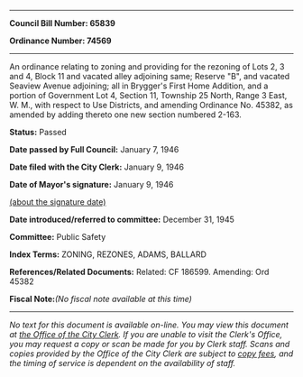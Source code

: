 

********

**Council Bill Number: 65839**
   
**Ordinance Number: 74569**
********

 An ordinance relating to zoning and providing for the rezoning of Lots 2, 3 and 4, Block 11 and vacated alley adjoining same; Reserve "B", and vacated Seaview Avenue adjoining; all in Brygger's First Home Addition, and a portion of Government Lot 4, Section 11, Township 25 North, Range 3 East, W. M., with respect to Use Districts, and amending Ordinance No. 45382, as amended by adding thereto one new section numbered 2-163.

**Status:** Passed
   
**Date passed by Full Council:** January 7, 1946
   
**Date filed with the City Clerk:** January 9, 1946
   
**Date of Mayor's signature:** January 9, 1946
   
[(about the signature date)](/~public/approvaldate.htm)
   
   
   
**Date introduced/referred to committee:** December 31, 1945
   
**Committee:** Public Safety
   
   
**Index Terms:** ZONING, REZONES, ADAMS, BALLARD

**References/Related Documents:** Related: CF 186599. Amending: Ord 45382

**Fiscal Note:**_(No fiscal note available at this time)_
********

_No text for this document is available on-line. You may view this document at [the Office of the City Clerk](http://www.seattle.gov/leg/clerk/contactUs.htm). If you are unable to visit the Clerk's Office, you may request a copy or scan be made for you by Clerk staff. Scans and copies provided by the Office of the City Clerk are subject to [copy fees](http://clerk.seattle.gov/~public/clerkfees.htm), and the timing of service is dependent on the availability of staff._

